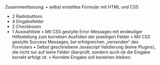Zusammenfassung:
• selbst erstelltes Formular mit HTML und CSS
- 2 Radiobuttons
- 4 Eingabefelder
- 2 Checkboxen
- 1 Auswahlliste
• Mit CSS gestylte Error-Messages mit eindeutiger Hilfestellung zum korrekten Ausfüllen
der jeweiligen Felder
• Mit CSS gestylte Success Messages, bei erfolgreichen „versenden“ des Formulars
• Selbst geschriebene Javascript Validierung (keine Plugins), die nicht nur auf leere Felder
überprüft, sondern auch ob die Eingabe korrekt erfolgt ist.
• Korrekte Eingabe soll bestehen bleiben.
